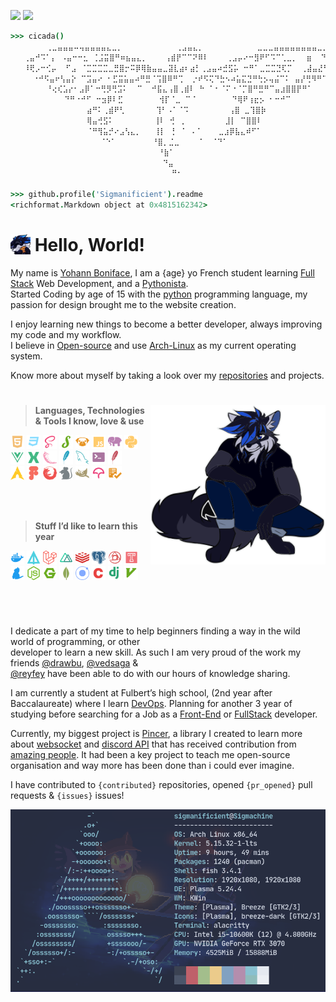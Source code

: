 ![](https://komarev.com/ghpvc/?username=Sigmanificient&color=2347cc&style=flat-square) ![](https://hit.yhype.me/github/profile?user_id=53050011)
```coffeescript
>>> cicada()
        ⢀⣀⣤⣤⣤⠤⢤⣤⣤⣤⣤⣄⣀⡀            ⢀⣠⣤⣄⡀            ⣀⣀⣀⣤⣤⣤⣤⣤⣤⣤⣤⣀⡀ 
   ⢀⣤⠚⠩⠁⡄ ⠠⣤⠒⠒⣂ ⢈⣨⣭⣿⠛⠶⣦⣤⣄⡀    ⢠⣾⡟⠉⠉⠝⠿⠇    ⢀⣠⡤⠔⠒⣻⠟⠋⠩⠉⢁⣀⡀  ⣶  ⠙⡛⠷ 
   ⠸⢟⡠⠒⢊⡤  ⠋⣠ ⠈⣉⣉⣉⣉⣀⣛⣿⡒⠭⡿⢿⣷⣤⣤⣀⣽⣇⣴⠆⣴⡃⢀⣠⣤⠴⣚⣫⡥ ⠒⠛⠁⣀⣉⣉⣙⢏⡉  ⢀⣼⣤⣜⠳⡦⠂ 
     ⠐⠚⠫⣤⠖⢣⣤⡕ ⠉⣩⣤⠔ ⠂⣋⣭⣥⣤⠴⠛⣛⠈⢩⣿⠿⠛⢉  ⡐⠞⠫⢍⠙⣓⠢⠴⣥⣍⣙⠛⢓⡢⢤⣬⠉⠅ ⣤⡜⢛⠻⠛⠉⠁ 
        ⠘⢔⢎⣡⡔⠂⣠⡿⠁⠒⢛⡻⢛⣩⠅  ⠉  ⠚⣯⣄⢠⣿⢀⣾⠇ ⠓ ⠁⠂⠈⠍⠐⠈⡉⣿⠛⣛⠛⠉⣤⣰⣿⣿⡟⠛⠁      
            ⠙⠛⠐⠚⠋ ⠒⣲⡿⠇⣋        ⢺⡏⠈⣀ ⠉⠈        ⠙⢿⠟⢰⣖⡢ ⠂⠒⠚⠉          
                 ⣴⠛⠅⢀⣾⠟⢃       ⢹⠃⠠⠁⠈⠩         ⢠⣿ ⣀⢹⣿⡷             
                 ⢿⣤⢚⣫⠅         ⢸⠇ ⢚ ⢀         ⣸⡇ ⠉⣿⣿⠇           
                 ⠈⠛⢻⣥⡚⠔⣠⢣⣄⡀   ⢸⡇ ⢘ ⠈ ⠠⠈    ⣀⣰⡿⣧⣄⠾⠋⠁          
                    ⠈⠑⠁        ⠘⣿⡀⣈⣀    ⠈  ⠈⠙⠁                   
                                 ⠘⣷⠁                                
                                  ⠙⣤                                
                                    ⠛⠂ 
                                     
>>> github.profile('Sigmanificient').readme
<richformat.Markdown object at 0x4815162342>
```

# <img src="assets/img/sg_cookie.png" width="32px" align="top"> Hello, World!

My name is [Yohann Boniface](https://www.linkedin.com/in/yohann-boniface/), I am a {age} yo French student learning 
[Full Stack](https://www.freecodecamp.org/news/what-is-a-full-stack-developer-back-end-front-end-full-stack-engineer/) 
Web Development, and a [Pythonista](https://www.linkedin.com/pulse/what-pythonistas-aakash-padhiyar). <br> 
Started Coding by age of 15 with the [python](https://www.python.org/) programming language, my passion for design
brought me to the website creation. 

I enjoy learning new things to become a better developer, always improving my code and my workflow.<br>
I believe in [Open-source](https://en.wikipedia.org/wiki/Open_source) and use [Arch-Linux](https://archlinux.org/) as my
current operating system.


Know more about myself by taking a look over my [repositories](https://github.com/Sigmanificient?tab=repositories) and 
projects.

# <!-- Small line break, looking better than <hr/> -->

<img src="assets/svg/sigma.svg" align="right" width="280">

> **Languages, Technologies & Tools I know, love & use**

<div><!-- make img inline -->
<img src="assets/icons/html.svg" width="22px">
<img src="assets/icons/css_dark.svg" width="22px">
<img src="assets/icons/scss.svg" width="22px">
<img src="assets/icons/stylus.svg" width="22px">
<img src="assets/icons/pug.svg" width="22px">
<img src="assets/icons/js.svg" width="22px">
<img src="assets/icons/php.svg" width="22px">
<img src="assets/icons/python.svg" width="22px">
<img src="assets/icons/vue.svg" width="22px">
<img src="assets/icons/vuex.svg" width="22px">
<img src="assets/icons/flask.svg" width="22px">
<img src="assets/icons/sqlite.svg" width="22px">
<img src="assets/icons/sql.svg" width="22px">
<img src="assets/icons/shell.svg" width="22px">
<img src="assets/icons/htaccess.svg" width="22px">
<br>
<img src="assets/icons/archlinux.svg" width="22px">
<img src="assets/icons/figma.svg" width="22px">
<img src="assets/icons/firefox.svg" width="22px">
<img src="assets/icons/editorconfig.svg" width="22px">
<img src="assets/icons/gimp.svg" width="22px">
<img src="assets/icons/codecov.svg" width="22px">
<img src="assets/icons/makefile.svg" width="22px">

<br><br>

> **Stuff I’d like to learn this year**

<img src="assets/icons/docker.svg" width="22px">
<img src="assets/icons/apl.svg" width="22px">
<img src="assets/icons/laravel.svg" width="22px">
<img src="assets/icons/nuxt.svg" width="22px">
<img src="assets/icons/redis.svg" width="22px">
<img src="assets/icons/pgsql.svg" width="22px">
<img src="assets/icons/postcss.svg" width="22px">
<img src="assets/icons/travis.svg" width="22px">
<img src="assets/icons/yarn.svg" width="22px">
<img src="assets/icons/nodejs.svg" width="22px">
<img src="assets/icons/nginx.svg" width="22px">
<img src="assets/icons/mongodb.svg" width="22px">
<img src="assets/icons/ionic.svg" width="22px">
<img src="assets/icons/c.svg" width="22px">
<img src="assets/icons/django.svg" width="22px">
<img src="assets/icons/vim.svg" width="22px">
</div>

#   

<br>

I dedicate a part of my time to help beginners finding a way in the wild world of programming, or other<br>
developer to learn a new skill. As such I am very proud of the work my friends [@drawbu](https://github.com/drawbu/),
[@vedsaga](https://github.com/Vedsaga/) &<br>
[@reyfey](https://github.com/Reyfey/) have been able to do with our hours of knowledge sharing.

I am currently a student at Fulbert’s high school, (2nd year after Baccalaureate) where I learn 
[DevOps](https://en.wikipedia.org/wiki/DevOps/).
Planning for another 3 year of studying before searching for a Job as a 
[Front-End](https://en.wikipedia.org/wiki/Front-end_web_development) or 
[FullStack](https://en.wikipedia.org/w/index.php?title=Full_stack) developer.

Currently, my biggest project is [Pincer](https://pincer.dev), a library I created to learn more about 
[websocket](https://en.wikipedia.org/wiki/WebSocket) and
[discord API](https://discord.dev) that has received contribution from 
[amazing people](https://github.com/Pincer-org/Pincer/graphs/contributors). It had been a key project to teach
me open-source organisation and way more has been done than i could ever imagine.

I have contributed to `{contributed}` repositories, opened `{pr_opened}` pull requests & `{issues}` issues!

![](assets/neofetch.png)
